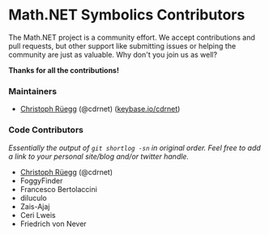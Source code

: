 Math.NET Symbolics Contributors
===============================

The Math.NET project is a community effort. We accept contributions and pull requests, but other support like submitting issues or helping the community are just as valuable. Why don't you join us as well?

**Thanks for all the contributions!**

### Maintainers

- [Christoph Rüegg](http://christoph.ruegg.name/) (@cdrnet) ([keybase.io/cdrnet](https://keybase.io/cdrnet))

### Code Contributors

*Essentially the output of `git shortlog -sn` in original order.
Feel free to add a link to your personal site/blog and/or twitter handle.*

- [Christoph Rüegg](http://christoph.ruegg.name/) (@cdrnet)
- FoggyFinder
- Francesco Bertolaccini
- diluculo
- Zais-Ajaj
- Ceri Lweis
- Friedrich von Never
